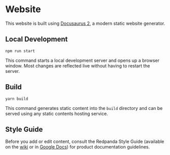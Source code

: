 # Website

This website is built using [Docusaurus 2](https://docusaurus.io/), a modern static website generator.

## Local Development


```console
npm run start
```

This command starts a local development server and opens up a browser window. Most changes are reflected live without having to restart the server.

## Build

```console
yarn build
```

This command generates static content into the `build` directory and can be served using any static contents hosting service.

## Style Guide

Before you add or edit content, consult the Redpanda Style Guide (available on the [wiki](https://vectorizedio.atlassian.net/wiki/spaces/DOC/pages/92635182/Redpanda+Style+Guide) or in [Google Docs](https://drive.google.com/drive/folders/1dZqaWhAqe5-jHcOd0y6WRflMUxEPNK4Q?ths=true)) for product documentation guidelines.  
